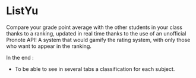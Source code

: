 # ListYu
Compare your grade point average with the other students in your class thanks to a ranking, updated in real time thanks to the use of an unofficial Pronote API!
A system that would gamify the rating system, with only those who want to appear in the ranking. 

In the end : 
- To be able to see in several tabs a classification for each subject.
